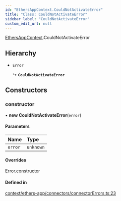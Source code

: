 ```yaml
---
id: "EthersAppContext.CouldNotActivateError"
title: "Class: CouldNotActivateError"
sidebar_label: "CouldNotActivateError"
custom_edit_url: null
---
```


[EthersAppContext](../modules/EthersAppContext.md).CouldNotActivateError

## Hierarchy

- `Error`

  ↳ **`CouldNotActivateError`**

## Constructors

### constructor

• **new CouldNotActivateError**(`error`)

#### Parameters

| Name | Type |
| :------ | :------ |
| `error` | `unknown` |

#### Overrides

Error.constructor

#### Defined in

[context/ethers-app/connectors/connectorErrors.ts:23](https://github.com/scaffold-eth/eth-hooks/blob/b100ffa/src/context/ethers-app/connectors/connectorErrors.ts#L23)
